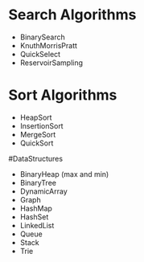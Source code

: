 # Search Algorithms
- BinarySearch
- KnuthMorrisPratt
- QuickSelect
- ReservoirSampling

# Sort Algorithms
- HeapSort
- InsertionSort
- MergeSort
- QuickSort

#DataStructures
- BinaryHeap (max and min)
- BinaryTree
- DynamicArray
- Graph
- HashMap
- HashSet
- LinkedList
- Queue
- Stack
- Trie